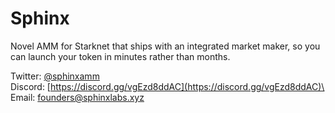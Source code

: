 # Sphinx

Novel AMM for Starknet that ships with an integrated market maker, so you can launch your token in minutes rather than months.

Twitter: [@sphinxamm](https://twitter.com/sphinxamm)\
Discord: [https://discord.gg/vgEzd8ddAC](https://discord.gg/vgEzd8ddAC)\
Email: founders@sphinxlabs.xyz

